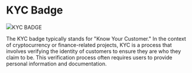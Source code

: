 # KYC Badge

![](https://docs.rogerpad.finance/\~gitbook/image?url=https%3A%2F%2F3140037524-files.gitbook.io%2F%7E%2Ffiles%2Fv0%2Fb%2Fgitbook-x-prod.appspot.com%2Fo%2Fspaces%252F2tqbPa3m9HBIWVFa5iz7%252Fuploads%252FVOZM2jHS7XssViU2iV4Q%252F22.png%3Falt%3Dmedia%26token%3Dc8e1f44c-8722-41f3-a841-510f241dc14f\&width=768\&dpr=4\&quality=100\&sign=4095d9a3\&sv=1)KYC BADGE

The KYC badge typically stands for "Know Your Customer." In the context of cryptocurrency or finance-related projects, KYC is a process that involves verifying the identity of customers to ensure they are who they claim to be. This verification process often requires users to provide personal information and documentation.
